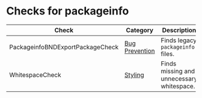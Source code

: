 # Checks for packageinfo

Check | Category | Description
----- | -------- | -----------
PackageinfoBNDExportPackageCheck | [Bug Prevention](bug_prevention_checks.markdown#bug-prevention-checks) | Finds legacy `packageinfo` files. |
WhitespaceCheck | [Styling](styling_checks.markdown#styling-checks) | Finds missing and unnecessary whitespace. |